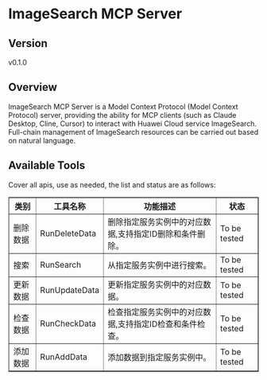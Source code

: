 # ImageSearch MCP Server 


## Version
v0.1.0

## Overview

ImageSearch MCP Server is a Model Context Protocol (Model Context Protocol) server, providing the ability for MCP clients (such as Claude Desktop, Cline, Cursor) to interact with Huawei Cloud service ImageSearch. Full-chain management of ImageSearch resources can be carried out based on natural language.

## Available Tools
Cover all apis, use as needed, the list and status are as follows:

<html>
    <head></head>
    <body>
        <table border="1" cellspacing="0" cellpadding="5">
            <tbody>
                <tr>
                    <th>类别</th>
                    <th>工具名称</th>
                    <th>功能描述</th>
                    <th>状态</th>
                </tr>
                <tr>
                    <td rowspan="1">删除数据</td>
                    <td>RunDeleteData</td>
                    <td>删除指定服务实例中的对应数据,支持指定ID删除和条件删除。</td>
                    <td>To be tested</td>
                </tr>
                <tr>
                    <td rowspan="1">搜索</td>
                    <td>RunSearch</td>
                    <td>从指定服务实例中进行搜索。</td>
                    <td>To be tested</td>
                </tr>
                <tr>
                    <td rowspan="1">更新数据</td>
                    <td>RunUpdateData</td>
                    <td>更新指定服务实例中的对应数据。</td>
                    <td>To be tested</td>
                </tr>
                <tr>
                    <td rowspan="1">检查数据</td>
                    <td>RunCheckData</td>
                    <td>检查指定服务实例中的对应数据,支持指定ID检查和条件检查。</td>
                    <td>To be tested</td>
                </tr>
                <tr>
                    <td rowspan="1">添加数据</td>
                    <td>RunAddData</td>
                    <td>添加数据到指定服务实例中。</td>
                    <td>To be tested</td>
                </tr>
            </tbody>
        </table>
    </body>
</html>
